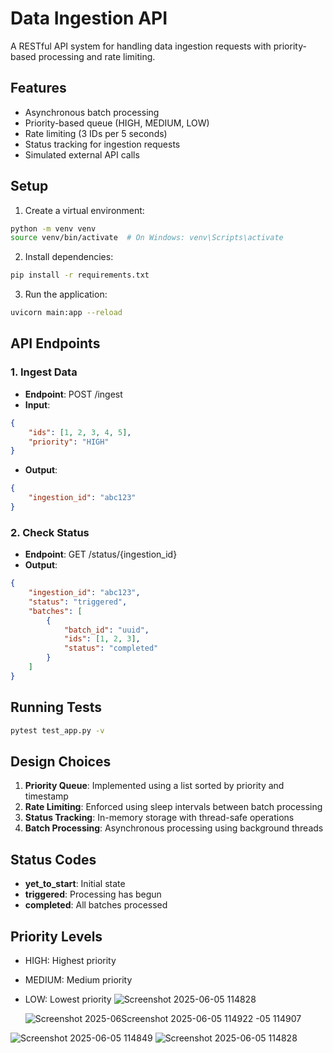 # Data Ingestion API

A RESTful API system for handling data ingestion requests with priority-based processing and rate limiting.

## Features

- Asynchronous batch processing
- Priority-based queue (HIGH, MEDIUM, LOW)
- Rate limiting (3 IDs per 5 seconds)
- Status tracking for ingestion requests
- Simulated external API calls

## Setup

1. Create a virtual environment:
```bash
python -m venv venv
source venv/bin/activate  # On Windows: venv\Scripts\activate
```

2. Install dependencies:
```bash
pip install -r requirements.txt
```

3. Run the application:
```bash
uvicorn main:app --reload
```

## API Endpoints

### 1. Ingest Data
- **Endpoint**: POST /ingest
- **Input**:
```json
{
    "ids": [1, 2, 3, 4, 5],
    "priority": "HIGH"
}
```
- **Output**:
```json
{
    "ingestion_id": "abc123"
}
```

### 2. Check Status
- **Endpoint**: GET /status/{ingestion_id}
- **Output**:
```json
{
    "ingestion_id": "abc123",
    "status": "triggered",
    "batches": [
        {
            "batch_id": "uuid",
            "ids": [1, 2, 3],
            "status": "completed"
        }
    ]
}
```

## Running Tests

```bash
pytest test_app.py -v
```

## Design Choices

1. **Priority Queue**: Implemented using a list sorted by priority and timestamp
2. **Rate Limiting**: Enforced using sleep intervals between batch processing
3. **Status Tracking**: In-memory storage with thread-safe operations
4. **Batch Processing**: Asynchronous processing using background threads

## Status Codes

- **yet_to_start**: Initial state
- **triggered**: Processing has begun
- **completed**: All batches processed

## Priority Levels

- HIGH: Highest priority
- MEDIUM: Medium priority
- LOW: Lowest priority
![Screenshot 2025-06-05 114828](https://github.com/user-attachments/assets/553af256-5e19-4f4f-bb02-7af2eccfc41d)

  ![Screenshot 2025-06![Screenshot 2025-06-05 114922](https://github.com/user-attachments/assets/a4e68de1-b8dd-4378-81c8-142b2eddb58b)
-05 114907](https://github.com/user-attachments/assets/4354f283-24b9-4ae5-ad28-8902c0676413)


![Screenshot 2025-06-05 114849](https://github.com/user-attachments/assets/46abc271-6089-4d49-8ad3-4b93019fb24d)
![Screenshot 2025-06-05 114828](https://github.com/user-attachments/assets/b1b1080b-b41f-4604-8e26-038c2315d85b)
